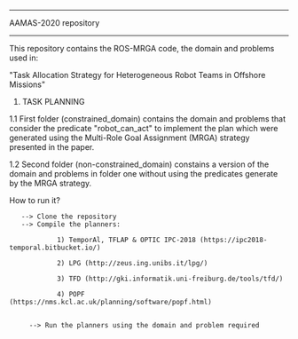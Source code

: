 ***************************************************************
AAMAS-2020 repository                                       
***************************************************************

This repository contains the ROS-MRGA code, the domain and problems used in:

"Task Allocation Strategy for Heterogeneous Robot Teams in Offshore Missions"


1. TASK PLANNING

1.1 First folder (constrained_domain) contains the domain and problems that consider 
   the predicate "robot_can_act" to implement the plan which were generated using the 
   Multi-Role Goal Assignment (MRGA) strategy presented in the paper.

1.2 Second folder (non-constrained_domain) constains a version of the domain and problems
   in folder one without using the predicates generate by  the MRGA strategy.
   
   How to run it?
   
       --> Clone the repository
       --> Compile the planners:
       
                1) TemporAl, TFLAP & OPTIC IPC-2018 (https://ipc2018-temporal.bitbucket.io/)
       
                2) LPG (http://zeus.ing.unibs.it/lpg/) 
                
                3) TFD (http://gki.informatik.uni-freiburg.de/tools/tfd/)
                
                4) POPF (https://nms.kcl.ac.uk/planning/software/popf.html)
                
                
         --> Run the planners using the domain and problem required
                
